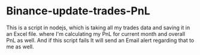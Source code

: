 # Binance-update-trades-PnL
This is a script in nodejs, which is taking all my trades data and saving it in an Excel file. where I'm calculating my PnL for current month and overall PnL as well. And if this script fails It will send an Email alert regarding that to me as well.
